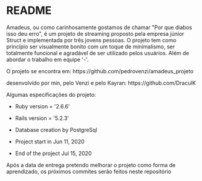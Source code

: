 # README

Amadeus, ou como carinhosamente gostamos de chamar "Por que diabos isso deu erro", é um projeto de streaming proposto pela empresa júnior Struct e implementada por três jovens pessoas. O projeto tem como princípio ser visualmente bonito com um toque de minimalismo, ser totalmente funcional e agradável de ser utilizado pelos usuários. Além de abordar o trabalho em equipe '-'.
<p>O projeto se encontra em: https://github.com/pedrovenzi/amadeus_projeto</p>
<p>desenvolvido por min, pelo Venzi e pelo Kayran: https://github.com/DraculK </p>

Algumas especificações do projeto:

* Ruby version = '2.6.6'

* Rails version = '5.2.3'

* Database creation by PostgreSql

* Project start in Jun 11, 2020

* End of the project Jul 15, 2020

<p>Após a data de entrega pretendo melhorar o projeto como forma de aprendizado, os próximos commites serão feitos neste repositório</p>
